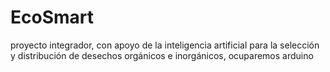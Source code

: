# EcoSmart
proyecto integrador, con apoyo de la inteligencia artificial para la selección y distribución de desechos orgánicos e inorgánicos, ocuparemos arduino   
